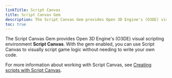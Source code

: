 ```yaml
---
linkTitle: Script Canvas
title: Script Canvas Gem
description: The Script Canvas Gem provides Open 3D Engine's (O3DE) visual scripting environment Script Canvas.
toc: true
---
```


The Script Canvas Gem provides Open 3D Engine's (O3DE) visual scripting environment **Script Canvas**. With the gem enabled, you can use Script Canvas to visually script game logic without needing to write your own code.

For more information about working with Script Canvas, see [Creating scripts with Script Canvas](/docs/user-guide/scripting/script-canvas/).
